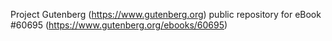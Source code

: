 Project Gutenberg (https://www.gutenberg.org) public repository for eBook #60695 (https://www.gutenberg.org/ebooks/60695)
